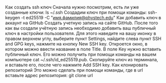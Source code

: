 Как создать ssh ключ
	Сначала нужно посмотрим, есть ли уже созданные ключи: ls ~/.ssh
	Создадим ключ при помощи команды: ssh-keygen -t ed25519 -C "имя.фамилия@phystech.edu"
Как добавить ключ в аккаунт на GitHub
	Создать учетную запись на сайте GitHub.
	После того как вы создали учётную запись необходимо добавить ваш публичный ключ в настройки пользователя. 
	Для этого наведите на вашу иконку в правом верхнем углу, выберите пункт Settings, найдите слева пункт SSH and GPG keys, нажмите на кнопку New SSH key.
	Откроется окно, в котором можно ввести название в поле Title. В поле Key нужно вставить публичный ключ. 
	Его можно получить при помощи команды на вашем компьютере cat ~/.ssh/id_ed25519.pub. Скопируйте ключ из терминала, и вставьте его, после чего нажмите Add SSH key.
Как клонировать репозиторий
	Это можно сделать при помощи команды, где в url вставьте адрес репозитория: git clone url

